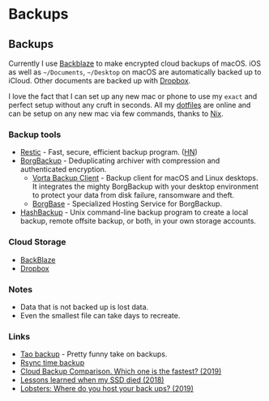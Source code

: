 # Backups



## Backups

Currently I use [Backblaze](https://www.backblaze.com) to make encrypted cloud backups of macOS. iOS as well as `~/Documents`, `~/Desktop` on macOS are automatically backed up to iCloud. Other documents are backed up with [Dropbox](https://www.dropbox.com/).

I love the fact that I can set up any new mac or phone to use my `exact` and perfect setup without any cruft in seconds. All my [dotfiles](https://github.com/nikitavoloboev/dotfiles) are online and can be setup on any new mac via few commands, thanks to [Nix](../package-managers/nix/nix.md).

### Backup tools

* [Restic](https://github.com/restic/restic) - Fast, secure, efficient backup program. \([HN](https://news.ycombinator.com/item?id=21410833)\)
* [BorgBackup](https://github.com/borgbackup/borg) - Deduplicating archiver with compression and authenticated encryption.
  * [Vorta Backup Client](https://github.com/borgbase/vorta) - Backup client for macOS and Linux desktops. It integrates the mighty BorgBackup with your desktop environment to protect your data from disk failure, ransomware and theft.
  * [BorgBase](https://www.borgbase.com/) - Specialized Hosting Service for BorgBackup.
* [HashBackup](http://www.hashbackup.com/) - Unix command-line backup program to create a local backup, remote offsite backup, or both, in your own storage accounts.

### Cloud Storage

* [BackBlaze](https://www.backblaze.com/)
* [Dropbox](https://dropbox.com/)

### Notes

* Data that is not backed up is lost data.
* Even the smallest file can take days to recreate.

### Links

* [Tao backup](http://taobackup.com/) - Pretty funny take on backups.
* [Rsync time backup](https://github.com/laurent22/rsync-time-backup)
* [Cloud Backup Comparison. Which one is the fastest? \(2019\)](https://www.arqbackup.com/cloud-backup-comparison.html)
* [Lessons learned when my SSD died \(2018\)](https://bsago.me/blog/lessons-learned-when-my-ssd-died)
* [Lobsters: Where do you host your back ups? \(2019\)](https://lobste.rs/s/c8long/where_do_you_host_your_back_ups)

